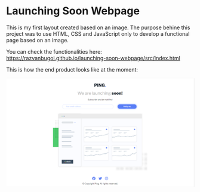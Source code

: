 # Launching Soon Webpage

This is my first layout created based on an image. 
The purpose behine this project was to use HTML, CSS and JavaScript only to develop a functional page based on an image.

You can check the functionalities here: https://razvanbugoi.github.io/launching-soon-webpage/src/index.html

This is how the end product looks like at the moment: 

![demonstration](demonstration.png)
